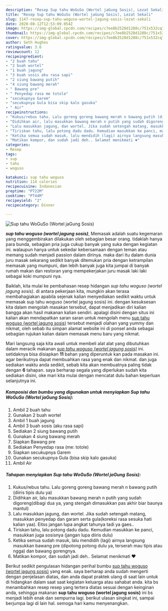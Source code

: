 ```yaml
---
description: "Resep Sup tahu WoGuSo (Wortel jaGung Sosis), Lezat Sekali"
title: "Resep Sup tahu WoGuSo (Wortel jaGung Sosis), Lezat Sekali"
slug: 1147-resep-sup-tahu-woguso-wortel-jagung-sosis-lezat-sekali
date: 2020-08-12T12:53:09.054Z
image: https://img-global.cpcdn.com/recipes/c7ee8b2528d1288c/751x532cq70/sup-tahu-woguso-wortel-jagung-sosis-foto-resep-utama.jpg
thumbnail: https://img-global.cpcdn.com/recipes/c7ee8b2528d1288c/751x532cq70/sup-tahu-woguso-wortel-jagung-sosis-foto-resep-utama.jpg
cover: https://img-global.cpcdn.com/recipes/c7ee8b2528d1288c/751x532cq70/sup-tahu-woguso-wortel-jagung-sosis-foto-resep-utama.jpg
author: Seth Hughes
ratingvalue: 3.6
reviewcount: 12
recipeingredient:
- "2 buah tahu"
- "2 buah wortel"
- "1 buah jagung"
- "3 buah sosis aku rasa sapi"
- "2 siung bawang putih"
- "4 siung bawang merah"
- " Bawang pre"
- " Penyedap rasa me totole"
- "secukupnya Garem"
- "secukupnya Gula bisa skip kalo gasuka"
- " Air"
recipeinstructions:
- "Kukus/rebus tahu. Lalu goreng goreng bawang merah n bawang putih (diiris tipis dulu ya)"
- "Didihkan air, lalu masukkan bawang merah n putih yang sudah digoreng(dibagi dua ya, yang stengah dimasukkan pas akhir biar baunya mantul)"
- "Lalu masukkan jagung, dan wortel. Jika sudah setengah matang, masukkan penyedap dan garam serta gula(koreksi rasa sesuka hati kalian yaa). Eitss jangan lupa angkat tahunya tadi ya gaes.."
- "Tiriskan tahu, lalu potong dadu dadu. Kemudian masukkan ke panci, masukkan juga sosisnya (jangan lupa diiris dulu)"
- "Ketika semua sudah masuk, lalu mendidih (lagi) airnya langsung masukkan bawang pre (dipotong potong dulu ya, terserah mau tipis atau ngga) dan bawang gorengnya."
- "Matikan kompor, dan sudah jadi deh.. Selamat menikmati ❤️"
categories:
- Resep
tags:
- sup
- tahu
- woguso

katakunci: sup tahu woguso 
nutrition: 114 calories
recipecuisine: Indonesian
preptime: "PT22M"
cooktime: "PT44M"
recipeyield: "2"
recipecategory: Dinner

---
```



![Sup tahu WoGuSo (Wortel jaGung Sosis)](https://img-global.cpcdn.com/recipes/c7ee8b2528d1288c/751x532cq70/sup-tahu-woguso-wortel-jagung-sosis-foto-resep-utama.jpg)

<b><i>sup tahu woguso (wortel jagung sosis)</i></b>, Memasak adalah suatu kegemaran yang menggembirakan dilakukan oleh sebagian besar orang. tidaklah hanya para bunda, sebagian pria juga cukup banyak yang suka dengan kegiatan ini. walaupun hanya untuk sekedar kebersamaan dengan teman atau memang sudah menjadi passion dalam dirinya. maka dari itu dalam dunia juru masak sekarang sedikit banyak ditemukan pria dengan ketrampilan memasak yang mumpuni, dan lebih banyak juga kita jumpai di banyak rumah makan dan restoran yang mempekerjakan juru masak laki laki sebagai koki mumpuni nya.



Baiklah, kita mulai ke pembahasan resep hidangan <i>sup tahu woguso (wortel jagung sosis)</i>. di antara pekerjaan kita, mungkin akan terasa membahagiakan apabila sejenak kalian menyediakan sedikit waktu untuk memasak sup tahu woguso (wortel jagung sosis) ini. dengan kesuksesan kita dalam mengolah masakan tersebut, dapat menjadikan diri kalian bangga akan hasil makanan kalian sendiri. apalagi disini dengan situs ini kalian akan mendapatkan saran saran untuk mengolah menu <u>sup tahu woguso (wortel jagung sosis)</u> tersebut menjadi olahan yang yummy dan nikmat, oleh sebab itu simpan alamat website ini di ponsel anda sebagai sebagian rujukan kalian dalam memasak menu baru yang nikmat.


Mari langsung saja kita awali untuk membeli alat alat yang dibutuhkan dalam meracik makanan <u><i>sup tahu woguso (wortel jagung sosis)</i></u> ini. setidaknya bisa disiapkan <b>11</b> bahan yang diperuntuk kan pada masakan ini. agar berikutnya dapat membuahkan rasa yang enak dan nikmat. dan juga sediakan waktu anda sedikit, sebab kita akan membuatnya paling tidak dengan <b>6</b> tahapan. saya berharap segala yang diperlukan sudah kita sediakan disini, oke mari kita mulai dengan mencatat dulu bahan keperluan selanjutnya ini.

<!--inarticleads1-->

##### Komposisi dan bumbu yang digunakan untuk menyiapkan Sup tahu WoGuSo (Wortel jaGung Sosis):

1. Ambil 2 buah tahu
1. Gunakan 2 buah wortel
1. Ambil 1 buah jagung
1. Ambil 3 buah sosis (aku rasa sapi)
1. Sediakan 2 siung bawang putih
1. Gunakan 4 siung bawang merah
1. Siapkan  Bawang pre
1. Sediakan  Penyedap rasa (me: totole)
1. Siapkan secukupnya Garem
1. Gunakan secukupnya Gula (bisa skip kalo gasuka)
1. Ambil  Air




<!--inarticleads2-->

##### Tahapan menyiapkan Sup tahu WoGuSo (Wortel jaGung Sosis):

1. Kukus/rebus tahu. Lalu goreng goreng bawang merah n bawang putih (diiris tipis dulu ya)
1. Didihkan air, lalu masukkan bawang merah n putih yang sudah digoreng(dibagi dua ya, yang stengah dimasukkan pas akhir biar baunya mantul)
1. Lalu masukkan jagung, dan wortel. Jika sudah setengah matang, masukkan penyedap dan garam serta gula(koreksi rasa sesuka hati kalian yaa). Eitss jangan lupa angkat tahunya tadi ya gaes..
1. Tiriskan tahu, lalu potong dadu dadu. Kemudian masukkan ke panci, masukkan juga sosisnya (jangan lupa diiris dulu)
1. Ketika semua sudah masuk, lalu mendidih (lagi) airnya langsung masukkan bawang pre (dipotong potong dulu ya, terserah mau tipis atau ngga) dan bawang gorengnya.
1. Matikan kompor, dan sudah jadi deh.. Selamat menikmati ❤️




Berikut sedikit pengulasan hidangan perihal bumbu <u>sup tahu woguso (wortel jagung sosis)</u> yang enak. saya berharap anda sudah mengerti dengan penjelasan diatas, dan anda dapat praktek ulang di saat lain untuk di hidangkan dalam saat saat kegiatan keluarga atau sahabat anda. kita bs menambahkan resep resep yang tertera diatas sesuai dengan keinginan anda, sehingga makanan <b>sup tahu woguso (wortel jagung sosis)</b> ini bs menjadi lebih enak dan sempurna lagi. berikut ulasan singkat ini, sampai berjumpa lagi di lain hal. semoga hari kamu menyenangkan.
